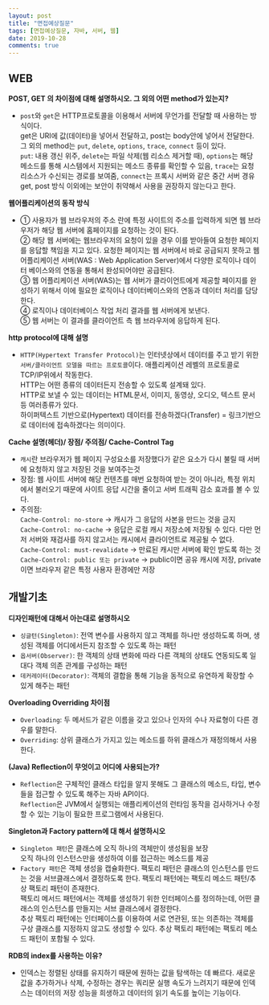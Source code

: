 ```yaml
---
layout: post
title: "면접예상질문"
tags: [면접예상질문, 자바, 서버, 웹]
date: 2019-10-28
comments: true
---
```


## WEB

**POST, GET 의 차이점에 대해 설명하시오. 그 외의 어떤 method가 있는지?**
- `post`와 `get`은 HTTP프로토콜을 이용해서 서버에 무언가를 전달할 때 사용하는 방식이다. <br>
get은 URI에 값(데이터)을 넣어서 전달하고, post는 body안에 넣어서 전달한다.<br>
그 외의 method는 `put`, `delete`, `options`, `trace`, `connect` 등이 있다. <br>
`put`: 내용 갱신 위주, `delete`는 파일 삭제(웹 리소스 제거할 때), `options`는 해당 메소드를 통해 시스템에서 지원되는 메소드 종류를 확인할 수 있음, `trace`는 요청 리소스가 수신되는 경로를 보여줌, `connect`는 프록시 서버와 같은 중간 서버 경유
get, post 방식 이외에는 보안이 취약해서 사용을 권장하지 않는다고 한다.

**웹어플리케이션의 동작 방식**
- ① 사용자가 웹 브라우저의 주소 란에 특정 사이트의 주소를 입력하게 되면 웹 브라우저가 해당 웹 서버에 홈페이지를 요청하는 것이 된다.<br>
② 해당 웹 서버에는 웹브라우저의 요청이 있을 경우 이를 받아들여 요청한 페이지를 응답할 책임을 지고 있다.
요청한 페이지는 웹 서버에서 바로 공급되지 못하고 웹 어플리케이션 서버(WAS : Web Application Server)에서 다양한 로직이나 데이터 베이스와의 연동을 통해서 완성되어야만 공급된다.<br>
③ 웹 어플리케이션 서버(WAS)는 웹 서버가 클라이언트에게 제공할 페이지를 완성하기 위해서 이에 필요한 로직이나 데이터베이스와의 연동과 데이터 처리를 담당한다.<br>
④ 로직이나 데이터베이스 작업 처리 결과를 웹 서버에게 보낸다.<br>
⑤ 웹 서버는 이 결과를 클라이언트 측 웹 브라우저에 응답하게 된다.<br>

**http protocol에 대해 설명**
- `HTTP(Hypertext Transfer Protocol)`는 인터넷상에서 데이터를 주고 받기 위한 `서버/클라이언트 모델을 따르는 프로토콜`이다.
애플리케이션 레벨의 프로토콜로 TCP/IP위에서 작동한다.<br>
HTTP는 어떤 종류의 데이터든지 전송할 수 있도록 설계돼 있다.<br> 
HTTP로 보낼 수 있는 데이터는 HTML문서, 이미지, 동영상, 오디오, 텍스트 문서 등 여러종류가 있다.<br>
하이퍼텍스트 기반으로(Hypertext) 데이터를 전송하겠다(Transfer) = 링크기반으로 데이터에 접속하겠다는 의미이다.<br>


**Cache 설명(헤더)/ 장점/ 주의점/ Cache-Control Tag**
- `캐시`란 브라우저가 웹 페이지 구성요소를 저장했다가 같은 요소가 다시 불릴 때 서버에 요청하지 않고 저장된 것을 보여주는것
- 장점: 웹 사이트 서버에 해당 컨텐츠를 매번 요청하여 받는 것이 아니라, 특정 위치에서 불러오기 때문에 사이트 응답 시간을 줄이고 서버 트래픽 감소 효과를 볼 수 있다.
- 주의점:
<br>`Cache-Control: no-store` -> 캐시가 그 응답의 사본을 만드는 것을 금지
<br>`Cache-Control: no-cache` -> 응답은 로컬 캐시 저장소에 저장될 수 있다. 다만 먼저 서버와 재검사를 하지 않고서는 캐시에서 클라이언트로 제공될 수 없다.
<br>`Cache-Control: must-revalidate` -> 만료된 캐시만 서버에 확인 받도록 하는 것
<br>`Cache-Control: public 또는 private` -> public이면 공유 캐시에 저장, private이면 브라우저 같은 특정 사용자 환경에만 저장

## 개발기초

**디자인패턴에 대해서 아는대로 설명하시오**
- `싱글턴(Singleton)`: 전역 변수를 사용하지 않고 객체를 하나만 생성하도록 하며, 생성된 객체를 어디에서든지 참조할 수 있도록 하는 패턴
- `옵서버(Observer)`: 한 객체의 상태 변화에 따라 다른 객체의 상태도 연동되도록 일대다 객체 의존 관계를 구성하는 패턴
- `데커레이터(Decorator)`: 객체의 결합을 통해 기능을 동적으로 유연하게 확장할 수 있게 해주는 패턴

**Overloading Overriding 차이점**
- `Overloading`: 두 메서드가 같은 이름을 갖고 있으나 인자의 수나 자료형이 다른 경우를 말한다.
- `Overriding`: 상위 클래스가 가지고 있는 메소드를 하위 클래스가 재정의해서 사용한다.

**(Java) Reflection이 무엇이고 어디에 사용되는가?**
- `Reflection`은 구체적인 클래스 타입을 알지 못해도 그 클래스의 메소드, 타입, 변수들을 접근할 수 있도록 해주는 자바 API이다.<br>
`Reflection`은 JVM에서 실행되는 애플리케이션의 런타임 동작을 검사하거나 수정할 수 있는 기능이 필요한 프로그램에서 사용된다.

**Singleton과 Factory pattern에 대 해서 설명하시오**
- `Singleton 패턴`은 클래스에 오직 하나의 객체만이 생성됨을 보장<br> 오직 하나의 인스턴스만을 생성하여 이를 접근하는 메소드를 제공
- `Factory 패턴`은 객체 생성을 캡슐화한다. 팩토리 패턴은 클래스의 인스턴스를 만드는 것을 서브클래스에서 결정하도록 한다. 팩토리 패턴에는 팩토리 메소드 패턴/추상 팩토리 패턴이 존재한다.<br>
팩토리 메서드 패턴에서는 객체를 생성하기 위한 인터페이스를 정의하는데, 어떤 클래스의 인스턴스를 만들지는 서브 클래스에서 결정한다.<br> 추상 팩토리 패턴에는 인터페이스를 이용하여 서로 연관된, 또는 의존하는 객체를 구상 클래스를 지정하지 않고도 생성할 수 있다. 추상 팩토리 패턴에는 팩토리 메소드 패턴이 포함될 수 있다.


**RDB의 index를 사용하는 이유?**
- 인덱스는 정렬된 상태를 유지하기 때문에 원하는 값을 탐색하는 데 빠르다. 새로운 값을 추가하거나 삭제, 수정하는 경우는 쿼리문 실행 속도가 느려지기 때문에 인덱스는 데이터의 저장 성능을 희생하고 데이터의 읽기 속도를 높이는 기능이다.

